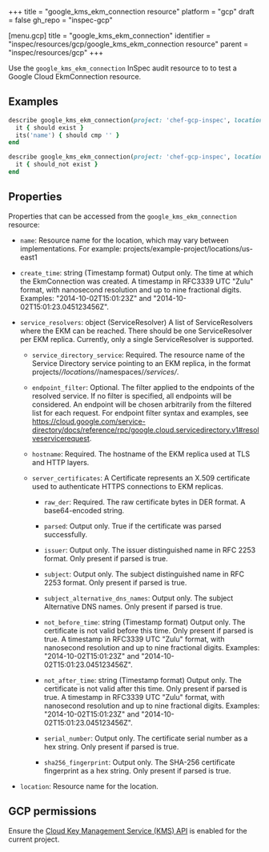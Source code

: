 +++
title = "google_kms_ekm_connection resource"
platform = "gcp"
draft = false
gh_repo = "inspec-gcp"

[menu.gcp]
title = "google_kms_ekm_connection"
identifier = "inspec/resources/gcp/google_kms_ekm_connection resource"
parent = "inspec/resources/gcp"
+++

Use the `google_kms_ekm_connection` InSpec audit resource to to test a Google Cloud EkmConnection resource.

## Examples

```ruby
describe google_kms_ekm_connection(project: 'chef-gcp-inspec', location: 'europe-west2', name: '') do
  it { should exist }
  its('name') { should cmp '' }
end

describe google_kms_ekm_connection(project: 'chef-gcp-inspec', location: 'nonexistent') do
  it { should_not exist }
end
```

## Properties

Properties that can be accessed from the `google_kms_ekm_connection` resource:


  * `name`: Resource name for the location, which may vary between implementations. For example: projects/example-project/locations/us-east1

  * `create_time`: string (Timestamp format) Output only. The time at which the EkmConnection was created. A timestamp in RFC3339 UTC "Zulu" format, with nanosecond resolution and up to nine fractional digits. Examples: "2014-10-02T15:01:23Z" and "2014-10-02T15:01:23.045123456Z".

  * `service_resolvers`: object (ServiceResolver) A list of ServiceResolvers where the EKM can be reached. There should be one ServiceResolver per EKM replica. Currently, only a single ServiceResolver is supported.

    * `service_directory_service`: Required. The resource name of the Service Directory service pointing to an EKM replica, in the format projects/*/locations/*/namespaces/*/services/*.

    * `endpoint_filter`: Optional. The filter applied to the endpoints of the resolved service. If no filter is specified, all endpoints will be considered. An endpoint will be chosen arbitrarily from the filtered list for each request. For endpoint filter syntax and examples, see https://cloud.google.com/service-directory/docs/reference/rpc/google.cloud.servicedirectory.v1#resolveservicerequest.

    * `hostname`: Required. The hostname of the EKM replica used at TLS and HTTP layers.

    * `server_certificates`: A Certificate represents an X.509 certificate used to authenticate HTTPS connections to EKM replicas.

      * `raw_der`: Required. The raw certificate bytes in DER format. A base64-encoded string.

      * `parsed`: Output only. True if the certificate was parsed successfully.

      * `issuer`: Output only. The issuer distinguished name in RFC 2253 format. Only present if parsed is true.

      * `subject`: Output only. The subject distinguished name in RFC 2253 format. Only present if parsed is true.

      * `subject_alternative_dns_names`: Output only. The subject Alternative DNS names. Only present if parsed is true.

      * `not_before_time`: string (Timestamp format) Output only. The certificate is not valid before this time. Only present if parsed is true. A timestamp in RFC3339 UTC "Zulu" format, with nanosecond resolution and up to nine fractional digits. Examples: "2014-10-02T15:01:23Z" and "2014-10-02T15:01:23.045123456Z".

      * `not_after_time`: string (Timestamp format) Output only. The certificate is not valid after this time. Only present if parsed is true. A timestamp in RFC3339 UTC "Zulu" format, with nanosecond resolution and up to nine fractional digits. Examples: "2014-10-02T15:01:23Z" and "2014-10-02T15:01:23.045123456Z".

      * `serial_number`: Output only. The certificate serial number as a hex string. Only present if parsed is true.

      * `sha256_fingerprint`: Output only. The SHA-256 certificate fingerprint as a hex string. Only present if parsed is true.

  * `location`: Resource name for the location.


## GCP permissions

Ensure the [Cloud Key Management Service (KMS) API](https://console.cloud.google.com/apis/library/cloudkms.googleapis.com/) is enabled for the current project.
